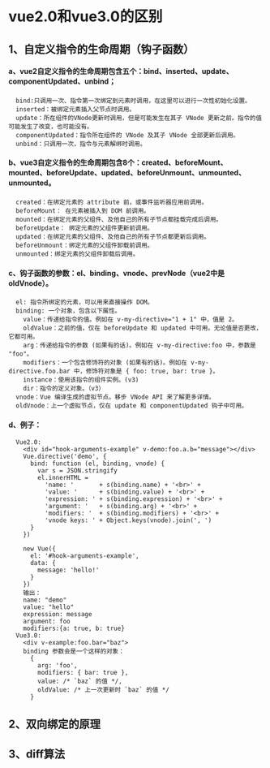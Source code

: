 # vue2.0和vue3.0的区别
## 1、自定义指令的生命周期（钩子函数）
#### a、vue2自定义指令的生命周期包含五个：bind、inserted、update、componentUpdated、unbind；
      bind:只调用一次、指令第一次绑定到元素时调用，在这里可以进行一次性初始化设置。
      inserted：被绑定元素插入父节点时调用。
      update：所在组件的VNode更新时调用，但是可能发生在其子 VNode 更新之前。指令的值可能发生了改变，也可能没有。
      componentUpdated：指令所在组件的 VNode 及其子 VNode 全部更新后调用。
      unbind：只调用一次，指令与元素解绑时调用。
#### b、vue3自定义指令的生命周期包含8个：created、beforeMount、mounted、beforeUpdate、updated、beforeUnmount、unmounted、unmounted。
      created：在绑定元素的 attribute 前，或事件监听器应用前调用。
      beforeMount： 在元素被插入到 DOM 前调用。
      mounted：在绑定元素的父组件、及他自己的所有子节点都挂载完成后调用。
      beforeUpdate： 绑定元素的父组件更新前调用。
      updated：在绑定元素的父组件、及他自己的所有子节点都更新后调用。
      beforeUnmount：绑定元素的父组件卸载前调用。
      unmounted：绑定元素的父组件卸载后调用。
#### c、钩子函数的参数：el、binding、vnode、prevNode（vue2中是oldVnode）。
      el: 指令所绑定的元素，可以用来直接操作 DOM。
      binding: 一个对象，包含以下属性。
        value：传递给指令的值。例如在 v-my-directive="1 + 1" 中，值是 2。
        oldValue：之前的值，仅在 beforeUpdate 和 updated 中可用。无论值是否更改，它都可用。
        arg：传递给指令的参数 (如果有的话)。例如在 v-my-directive:foo 中，参数是 "foo"。
        modifiers：一个包含修饰符的对象 (如果有的话)。例如在 v-my-directive.foo.bar 中，修饰符对象是 { foo: true, bar: true }。
        instance：使用该指令的组件实例。(v3)
        dir：指令的定义对象。（v3）
      vnode：Vue 编译生成的虚拟节点。移步 VNode API 来了解更多详情。
      oldVnode：上一个虚拟节点，仅在 update 和 componentUpdated 钩子中可用。
#### d、例子：
      Vue2.0:
        <div id="hook-arguments-example" v-demo:foo.a.b="message"></div>
        Vue.directive('demo', {
          bind: function (el, binding, vnode) {
            var s = JSON.stringify
            el.innerHTML =
              'name: '       + s(binding.name) + '<br>' +
              'value: '      + s(binding.value) + '<br>' +
              'expression: ' + s(binding.expression) + '<br>' +
              'argument: '   + s(binding.arg) + '<br>' +
              'modifiers: '  + s(binding.modifiers) + '<br>' +
              'vnode keys: ' + Object.keys(vnode).join(', ')
          }
        })

        new Vue({
          el: '#hook-arguments-example',
          data: {
            message: 'hello!'
          }
        })
        输出：
        name: "demo"
        value: "hello"
        expression: message
        argument: foo
        modifiers:{a: true, b: true}
      Vue3.0:
        <div v-example:foo.bar="baz">
        binding 参数会是一个这样的对象：
          {
            arg: 'foo',
            modifiers: { bar: true },
            value: /* `baz` 的值 */,
            oldValue: /* 上一次更新时 `baz` 的值 */
          }
## 2、双向绑定的原理
## 3、diff算法
